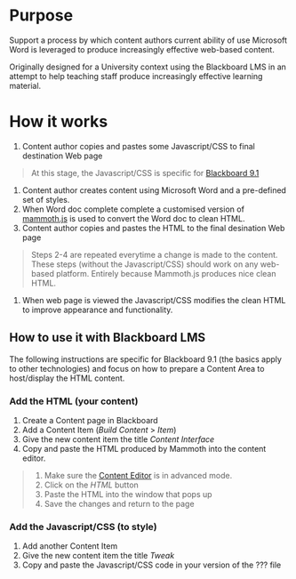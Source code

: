 
# Purpose

Support a process by which content authors current ability of use Microsoft Word is leveraged to produce increasingly effective web-based content.

Originally designed for a University context using the Blackboard LMS in an attempt to help teaching staff produce increasingly effective learning material.

# How it works

1. Content author copies and pastes some Javascript/CSS to final destination Web page
> At this stage, the Javascript/CSS is specific for [Blackboard 9.1](https://www.blackboard.com/sites/sp6/index.html)
1. Content author creates content using Microsoft Word and a pre-defined set of styles.
1. When Word doc complete complete a customised version of [mammoth.js](https://github.com/mwilliamson/mammoth.js) is used to convert the Word doc to clean HTML.
1. Content author copies and pastes the HTML to the final desination Web page
> Steps 2-4 are repeated everytime a change is made to the content. These steps (without the Javascript/CSS) should work on any web-based platform. Entirely because Mammoth.js produces nice clean HTML.
1. When web page is viewed the Javascript/CSS modifies the clean HTML to improve appearance and functionality.

## How to use it with Blackboard LMS

The following instructions are specific for Blackboard 9.1 (the basics apply to other technologies) and focus on how to prepare a Content Area to host/display the HTML content.

### Add the HTML (your content)
1. Create a Content page in Blackboard
1. Add a Content Item (_Build Content_ > _Item_)
1. Give the new content item the title _Content Interface_
1. Copy and paste the HTML produced by Mammoth into the content editor.
> 1. Make sure the [Content Editor](https://blackboardhelp.usc.edu/course-content/adding-content-and-resources/using-the-content-editor/) is in advanced mode. 
> 1. Click on the _HTML_ button 
> 1. Paste the HTML into the window that pops up
> 1. Save the changes and return to the page

### Add the Javascript/CSS (to style)

1. Add another Content Item 
1. Give the new content item the title _Tweak_
1. Copy and paste the Javascript/CSS code in your version of the ??? file



